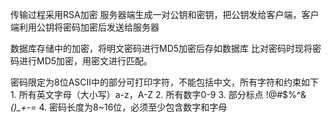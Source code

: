 传输过程采用RSA加密
服务器端生成一对公钥和密钥，把公钥发给客户端，客户端利用公钥将密码加密后发送给服务器

数据库存储中的加密，将明文密码进行MD5加密后存如数据库
比对密码时现将密码进行MD5加密，用密文进行匹配。

密码限定为8位ASCII中的部分可打印字符，不能包括中文，所有字符和约束如下
        1. 所有英文字母（大小写）a-z，A-Z
	2. 所有数字0-9
	3. 部分标点 !@#$%^&*()_+-=*
	4. 密码长度为8~16位，必须至少包含数字和字母
